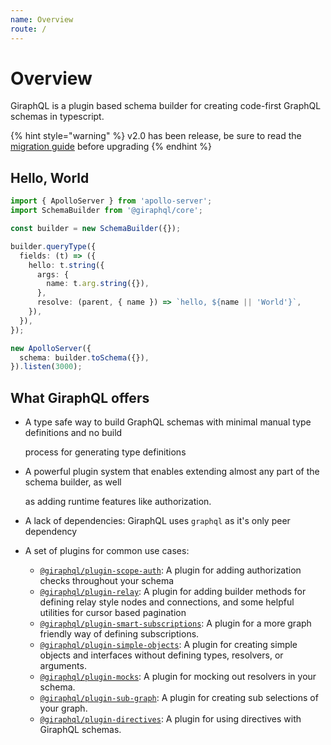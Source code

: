 ```yaml
---
name: Overview
route: /
---
```


# Overview

GiraphQL is a plugin based schema builder for creating code-first GraphQL schemas in typescript.

{% hint style="warning" %}
v2.0 has been release, be sure to read the [migration guide](migrations/2.0.md) before upgrading
{% endhint %}

## Hello, World

```typescript
import { ApolloServer } from 'apollo-server';
import SchemaBuilder from '@giraphql/core';

const builder = new SchemaBuilder({});

builder.queryType({
  fields: (t) => ({
    hello: t.string({
      args: {
        name: t.arg.string({}),
      },
      resolve: (parent, { name }) => `hello, ${name || 'World'}`,
    }),
  }),
});

new ApolloServer({
  schema: builder.toSchema({}),
}).listen(3000);
```

## What GiraphQL offers

* A type safe way to build GraphQL schemas with minimal manual type definitions and no build

  process for generating type definitions

* A powerful plugin system that enables extending almost any part of the schema builder, as well

  as adding runtime features like authorization.

* A lack of dependencies: GiraphQL uses `graphql` as it's only peer dependency
* A set of plugins for common use cases:
  * [`@giraphql/plugin-scope-auth`](plugins/scope-auth.md): A plugin for adding authorization checks throughout your schema
  * [`@giraphql/plugin-relay`](plugins/relay.md): A plugin for adding builder methods for defining relay style nodes and connections, and some helpful utilities for cursor based pagination
  * [`@giraphql/plugin-smart-subscriptions`](plugins/smart-subscriptions.md): A plugin for a more graph friendly way of defining subscriptions.
  * [`@giraphql/plugin-simple-objects`](plugins/simple-objects.md): A plugin for creating simple objects and interfaces without defining types, resolvers, or arguments.
  * [`@giraphql/plugin-mocks`](plugins/mocks.md): A plugin for mocking out resolvers in your schema.
  * [`@giraphql/plugin-sub-graph`](plugins/sub-graph.md): A plugin for creating sub selections of your graph.
  * [`@giraphql/plugin-directives`](plugins/directives.md): A plugin for using directives with GiraphQL schemas.

